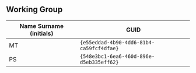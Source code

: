 ## Working Group

| Name Surname (initials) | GUID                                     |
| ----------------------- | ---------------------------------------- |
| MT                      | `{e55eddad-4b90-4dd6-81b4-ca59fcf4dfae}` |
| PS                      | `{548e3bc1-6ea6-460d-896e-d5eb335eff62}` |
